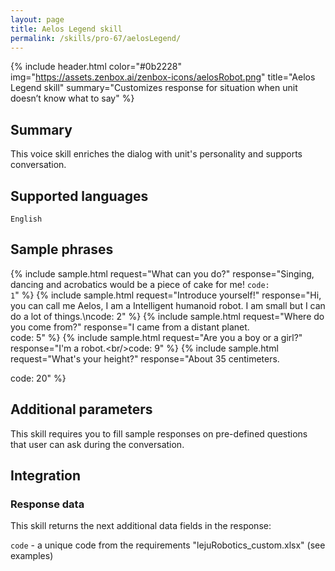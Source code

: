 ```yaml
---
layout: page
title: Aelos Legend skill
permalink: /skills/pro-67/aelosLegend/
---
```


{% include header.html color="#0b2228" img="https://assets.zenbox.ai/zenbox-icons/aelosRobot.png" title="Aelos Legend skill" summary="Customizes response for situation when unit doesn’t know what to say" %}

## Summary
This voice skill enriches the dialog with unit\'s personality and supports conversation.

## Supported languages
`English`

## Sample phrases
{% include sample.html request="What can you do?" response="Singing, dancing and acrobatics would be a piece of cake for me! <code>code: 1</code>" %}
{% include sample.html request="Introduce yourself!" response="Hi, you can call me Aelos, I am a Intelligent humanoid robot. I am small but I can do a lot of things.\ncode: 2" %}
{% include sample.html request="Where do you come from?" response="I came from a distant planet.<br/>code: 5" %}
{% include sample.html request="Are you a boy or a girl?" response="I'm a robot.&lt;br/&gt;code: 9" %}
{% include sample.html request="What's your height?" response="About 35 centimeters.

code: 20" %}

## Additional parameters
This skill requires you to fill sample responses on pre-defined questions that user can ask during the conversation.

## Integration

### Response data
This skill returns the next additional data fields in the response:

`code` - a unique code from the requirements "lejuRobotics_custom.xlsx" (see examples)